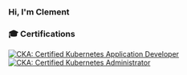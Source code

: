 ### Hi, I'm Clement

### 🎓 Certifications

[![CKA: Certified Kubernetes Application Developer](https://images.credly.com/size/70x70/images/f88d800c-5261-45c6-9515-0458e31c3e16/ckad_from_cncfsite.png)](https://www.credly.com/badges/967ea661-1258-4599-bd65-15f4e6a65f44 "CKA: Certified Kubernetes Application Developer")
[![CKA: Certified Kubernetes Administrator](https://images.credly.com/size/70x70/images/8b8ed108-e77d-4396-ac59-2504583b9d54/cka_from_cncfsite__281_29.png)](https://www.credly.com/badges/8a981011-451c-48f0-b433-3331c7ebd4b5 "CKA: Certified Kubernetes Administrator")


<!--
**cleman95/cleman95** is a ✨ _special_ ✨ repository because its `README.md` (this file) appears on your GitHub profile.

Here are some ideas to get you started:

- 🔭 I’m currently working on ...
- 🌱 I’m currently learning ...
- 👯 I’m looking to collaborate on ...
- 🤔 I’m looking for help with ...
- 💬 Ask me about ...
- 📫 How to reach me: ...
- 😄 Pronouns: ...
- ⚡ Fun fact: ...
-->

